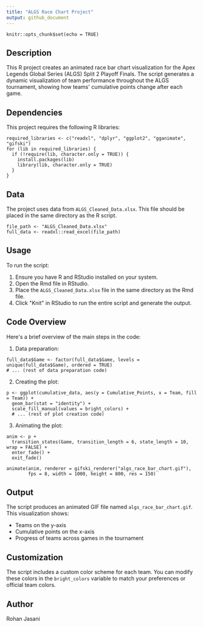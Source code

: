 ```yaml
---
title: "ALGS Race Chart Project"
output: github_document
---
```


```{r setup, include=FALSE}
knitr::opts_chunk$set(echo = TRUE)
```

## Description

This R project creates an animated race bar chart visualization for the Apex Legends Global Series (ALGS) Split 2 Playoff Finals. The script generates a dynamic visualization of team performance throughout the ALGS tournament, showing how teams' cumulative points change after each game.

## Dependencies

This project requires the following R libraries:

```{r libraries, eval=FALSE}
required_libraries <- c("readxl", "dplyr", "ggplot2", "gganimate", "gifski")
for (lib in required_libraries) {
  if (!require(lib, character.only = TRUE)) {
    install.packages(lib)
    library(lib, character.only = TRUE)
  }
}
```

## Data

The project uses data from `ALGS_Cleaned_Data.xlsx`. This file should be placed in the same directory as the R script.

```{r load_data, eval=FALSE}
file_path <- "ALGS_Cleaned_Data.xlsx"
full_data <- readxl::read_excel(file_path)
```

## Usage

To run the script:

1. Ensure you have R and RStudio installed on your system.
2. Open the Rmd file in RStudio.
3. Place the `ALGS_Cleaned_Data.xlsx` file in the same directory as the Rmd file.
4. Click "Knit" in RStudio to run the entire script and generate the output.

## Code Overview

Here's a brief overview of the main steps in the code:

1. Data preparation:

```{r data_prep, eval=FALSE}
full_data$Game <- factor(full_data$Game, levels = unique(full_data$Game), ordered = TRUE)
# ... (rest of data preparation code)
```

2. Creating the plot:

```{r create_plot, eval=FALSE}
p <- ggplot(cumulative_data, aes(y = Cumulative_Points, x = Team, fill = Team)) +
  geom_bar(stat = "identity") +
  scale_fill_manual(values = bright_colors) +
  # ... (rest of plot creation code)
```

3. Animating the plot:

```{r animate_plot, eval=FALSE}
anim <- p + 
  transition_states(Game, transition_length = 6, state_length = 10, wrap = FALSE) +
  enter_fade() + 
  exit_fade()

animate(anim, renderer = gifski_renderer("algs_race_bar_chart.gif"), 
        fps = 8, width = 1000, height = 800, res = 150)
```

## Output

The script produces an animated GIF file named `algs_race_bar_chart.gif`. This visualization shows:
- Teams on the y-axis
- Cumulative points on the x-axis
- Progress of teams across games in the tournament

## Customization

The script includes a custom color scheme for each team. You can modify these colors in the `bright_colors` variable to match your preferences or official team colors.

## Author

Rohan Jasani

